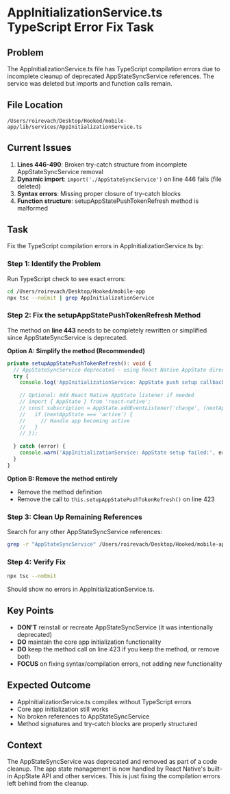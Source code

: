 # AppInitializationService.ts TypeScript Error Fix Task

## Problem
The AppInitializationService.ts file has TypeScript compilation errors due to incomplete cleanup of deprecated AppStateSyncService references. The service was deleted but imports and function calls remain.

## File Location
`/Users/roirevach/Desktop/Hooked/mobile-app/lib/services/AppInitializationService.ts`

## Current Issues
1. **Lines 446-490**: Broken try-catch structure from incomplete AppStateSyncService removal
2. **Dynamic import**: `import('./AppStateSyncService')` on line 446 fails (file deleted)
3. **Syntax errors**: Missing proper closure of try-catch blocks
4. **Function structure**: setupAppStatePushTokenRefresh method is malformed

## Task
Fix the TypeScript compilation errors in AppInitializationService.ts by:

### Step 1: Identify the Problem
Run TypeScript check to see exact errors:
```bash
cd /Users/roirevach/Desktop/Hooked/mobile-app
npx tsc --noEmit | grep AppInitializationService
```

### Step 2: Fix the setupAppStatePushTokenRefresh Method
The method on **line 443** needs to be completely rewritten or simplified since AppStateSyncService is deprecated.

**Option A: Simplify the method (Recommended)**
```typescript
private setupAppStatePushTokenRefresh(): void {
  // AppStateSyncService deprecated - using React Native AppState directly
  try {
    console.log('AppInitializationService: AppState push setup callback registered');
    
    // Optional: Add React Native AppState listener if needed
    // import { AppState } from 'react-native';
    // const subscription = AppState.addEventListener('change', (nextAppState) => {
    //   if (nextAppState === 'active') {
    //     // Handle app becoming active
    //   }
    // });
    
  } catch (error) {
    console.warn('AppInitializationService: AppState setup failed:', error);
  }
}
```

**Option B: Remove the method entirely**
- Remove the method definition
- Remove the call to `this.setupAppStatePushTokenRefresh()` on line 423

### Step 3: Clean Up Remaining References
Search for any other AppStateSyncService references:
```bash
grep -r "AppStateSyncService" /Users/roirevach/Desktop/Hooked/mobile-app/lib/services/AppInitializationService.ts
```

### Step 4: Verify Fix
```bash
npx tsc --noEmit
```
Should show no errors in AppInitializationService.ts.

## Key Points
- **DON'T** reinstall or recreate AppStateSyncService (it was intentionally deprecated)
- **DO** maintain the core app initialization functionality  
- **DO** keep the method call on line 423 if you keep the method, or remove both
- **FOCUS** on fixing syntax/compilation errors, not adding new functionality

## Expected Outcome
- AppInitializationService.ts compiles without TypeScript errors
- Core app initialization still works
- No broken references to AppStateSyncService
- Method signatures and try-catch blocks are properly structured

## Context
The AppStateSyncService was deprecated and removed as part of a code cleanup. The app state management is now handled by React Native's built-in AppState API and other services. This is just fixing the compilation errors left behind from the cleanup.
